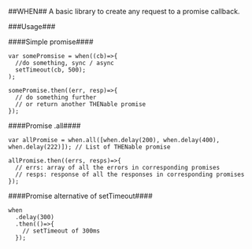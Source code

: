 ##WHEN##
A basic library to create any request to a promise callback.

###Usage###

####Simple promise####
```JS
var somePromsise = when((cb)=>{
  //do something, sync / async
  setTimeout(cb, 500);
);

somePromise.then((err, resp)=>{
  // do something further
  // or return another THENable promise
});
```

####Promise .all####
```JS
var allPromise = when.all([when.delay(200), when.delay(400), when.delay(222)]); // List of THENable promise

allPromise.then((errs, resps)=>{
  // errs: array of all the errors in corresponding promises
  // resps: response of all the responses in corresponding promises
});
```

####Promise alternative of setTimeout####
```JS
when
  .delay(300)
  .then(()=>{
    // setTimeout of 300ms
  });
```
